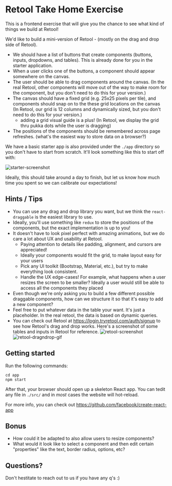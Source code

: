 # Retool Take Home Exercise

This is a frontend exercise that will give you the chance to see what kind of things we build at Retool!

We'd like to build a mini-version of Retool - (mostly on the drag and drop side of Retool).

- We should have a list of buttons that create components (buttons, inputs, dropdowns, and tables). This is already done for you in the starter application.
- When a user clicks one of the buttons, a component should appear somewhere on the canvas.
- The user should be able to drag components around the canvas. (In the real Retool, other components will move out of the way to make room for the component, but you don't need to do this for your version.)
- The canvas should have a fixed grid (e.g. 25x25 pixels per tile), and components should snap on to the these grid locations on the canvas (In Retool, our grid is 12 columns and dynamically sized, but you don't need to do this for your version.)
  - adding a grid visual guide is a plus! (In Retool, we display the grid thru pukka dots while the user is dragging)
- The positions of the components should be remembered across page refreshes. (what's the easiest way to store data on a browser?)

We have a basic starter app is also provided under the `./app` directory so you don't have to start from scratch. It'll look something like this to start off with:

![starter-screenshot](https://i.imgur.com/qeOjbvc.png)

Ideally, this should take around a day to finish, but let us know how much time you spent so we can calibrate our expectations!

## Hints / Tips

- You can use any drag and drop library you want, but we think the `react-draggable` is the easiest library to use.
- Ideally, you'll use something like `redux` to store the positions of the components, but the exact implementation is up to you!
- It doesn't have to look pixel perfect with amazing animations, but we do care a lot about UX and usability at Retool.
  - Paying attention to details like padding, alignment, and cursors are appreciated!
  - Ideally your components would fit the grid, to make layout easy for your users
  - Pick any UI toolkit (Bootstrap, Material, etc.), but try to make everything look consistent.
  - Handle the UX edge-cases! For example, what happens when a user resizes the screen to be smaller? Ideally a user would still be able to access all the components they placed 
- Even though we're only asking you to build a few different possible draggable components, how can we structure it so that it's easy to add a new component?
- Feel free to put whatever data in the table your want. It's just a placeholder. In the real retool, the data is based on dynamic queries.
- You can check out Retool at https://login.tryretool.com/auth/signup to see how Retool's drag and drop works. Here's a screenshot of some tables and inputs in Retool for reference.
  ![retool-screenshot](https://i.imgur.com/ndTbBqR.png)
  ![retool-dragndrop-gif](https://cl.ly/9d0a7607b4b0/Screen%20Recording%202019-04-01%20at%2012.17%20AM.gif)

## Getting started

Run the following commands:

```
cd app
npm start
```

After that, your browser should open up a skeleton React app. You can tedit any file in `./src/` and in _most_ cases the website will hot-reload.

For more info, you can check out https://github.com/facebook/create-react-app

## Bonus

- How could it be adapted to also allow users to resize components?
- What would it look like to select a component and then edit certain "properties" like the text, border radius, options, etc?

## Questions?

Don't hestitate to reach out to us if you have any q's :)
